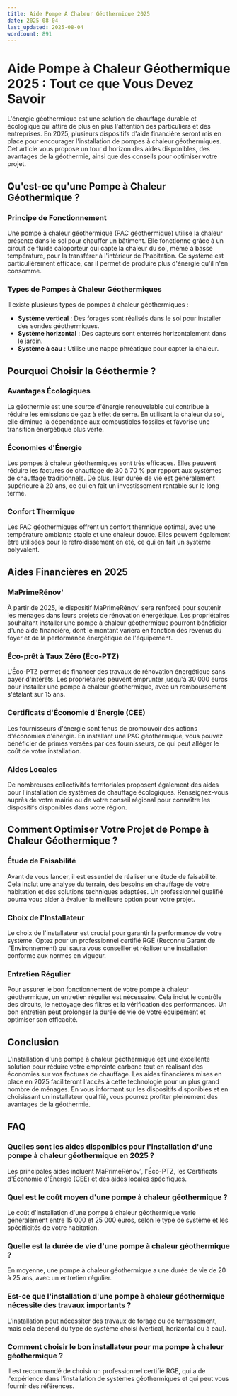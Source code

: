 ```yaml
---
title: Aide Pompe A Chaleur Géothermique 2025
date: 2025-08-04
last_updated: 2025-08-04
wordcount: 891
---
```


# Aide Pompe à Chaleur Géothermique 2025 : Tout ce que Vous Devez Savoir

L'énergie géothermique est une solution de chauffage durable et écologique qui attire de plus en plus l'attention des particuliers et des entreprises. En 2025, plusieurs dispositifs d'aide financière seront mis en place pour encourager l'installation de pompes à chaleur géothermiques. Cet article vous propose un tour d'horizon des aides disponibles, des avantages de la géothermie, ainsi que des conseils pour optimiser votre projet.

## Qu'est-ce qu'une Pompe à Chaleur Géothermique ?

### Principe de Fonctionnement

Une pompe à chaleur géothermique (PAC géothermique) utilise la chaleur présente dans le sol pour chauffer un bâtiment. Elle fonctionne grâce à un circuit de fluide caloporteur qui capte la chaleur du sol, même à basse température, pour la transférer à l'intérieur de l'habitation. Ce système est particulièrement efficace, car il permet de produire plus d'énergie qu'il n'en consomme.

### Types de Pompes à Chaleur Géothermiques

Il existe plusieurs types de pompes à chaleur géothermiques :

- **Système vertical** : Des forages sont réalisés dans le sol pour installer des sondes géothermiques.
- **Système horizontal** : Des capteurs sont enterrés horizontalement dans le jardin.
- **Système à eau** : Utilise une nappe phréatique pour capter la chaleur.

## Pourquoi Choisir la Géothermie ?

### Avantages Écologiques

La géothermie est une source d'énergie renouvelable qui contribue à réduire les émissions de gaz à effet de serre. En utilisant la chaleur du sol, elle diminue la dépendance aux combustibles fossiles et favorise une transition énergétique plus verte.

### Économies d'Énergie

Les pompes à chaleur géothermiques sont très efficaces. Elles peuvent réduire les factures de chauffage de 30 à 70 % par rapport aux systèmes de chauffage traditionnels. De plus, leur durée de vie est généralement supérieure à 20 ans, ce qui en fait un investissement rentable sur le long terme.

### Confort Thermique

Les PAC géothermiques offrent un confort thermique optimal, avec une température ambiante stable et une chaleur douce. Elles peuvent également être utilisées pour le refroidissement en été, ce qui en fait un système polyvalent.

## Aides Financières en 2025

### MaPrimeRénov'

À partir de 2025, le dispositif MaPrimeRénov' sera renforcé pour soutenir les ménages dans leurs projets de rénovation énergétique. Les propriétaires souhaitant installer une pompe à chaleur géothermique pourront bénéficier d'une aide financière, dont le montant variera en fonction des revenus du foyer et de la performance énergétique de l'équipement.

### Éco-prêt à Taux Zéro (Éco-PTZ)

L'Éco-PTZ permet de financer des travaux de rénovation énergétique sans payer d'intérêts. Les propriétaires peuvent emprunter jusqu'à 30 000 euros pour installer une pompe à chaleur géothermique, avec un remboursement s'étalant sur 15 ans.

### Certificats d'Économie d'Énergie (CEE)

Les fournisseurs d'énergie sont tenus de promouvoir des actions d'économies d'énergie. En installant une PAC géothermique, vous pouvez bénéficier de primes versées par ces fournisseurs, ce qui peut alléger le coût de votre installation.

### Aides Locales

De nombreuses collectivités territoriales proposent également des aides pour l'installation de systèmes de chauffage écologiques. Renseignez-vous auprès de votre mairie ou de votre conseil régional pour connaître les dispositifs disponibles dans votre région.

## Comment Optimiser Votre Projet de Pompe à Chaleur Géothermique ?

### Étude de Faisabilité

Avant de vous lancer, il est essentiel de réaliser une étude de faisabilité. Cela inclut une analyse du terrain, des besoins en chauffage de votre habitation et des solutions techniques adaptées. Un professionnel qualifié pourra vous aider à évaluer la meilleure option pour votre projet.

### Choix de l'Installateur

Le choix de l'installateur est crucial pour garantir la performance de votre système. Optez pour un professionnel certifié RGE (Reconnu Garant de l'Environnement) qui saura vous conseiller et réaliser une installation conforme aux normes en vigueur.

### Entretien Régulier

Pour assurer le bon fonctionnement de votre pompe à chaleur géothermique, un entretien régulier est nécessaire. Cela inclut le contrôle des circuits, le nettoyage des filtres et la vérification des performances. Un bon entretien peut prolonger la durée de vie de votre équipement et optimiser son efficacité.

## Conclusion

L'installation d'une pompe à chaleur géothermique est une excellente solution pour réduire votre empreinte carbone tout en réalisant des économies sur vos factures de chauffage. Les aides financières mises en place en 2025 faciliteront l'accès à cette technologie pour un plus grand nombre de ménages. En vous informant sur les dispositifs disponibles et en choisissant un installateur qualifié, vous pourrez profiter pleinement des avantages de la géothermie.

## FAQ

### Quelles sont les aides disponibles pour l'installation d'une pompe à chaleur géothermique en 2025 ?

Les principales aides incluent MaPrimeRénov', l'Éco-PTZ, les Certificats d'Économie d'Énergie (CEE) et des aides locales spécifiques.

### Quel est le coût moyen d'une pompe à chaleur géothermique ?

Le coût d'installation d'une pompe à chaleur géothermique varie généralement entre 15 000 et 25 000 euros, selon le type de système et les spécificités de votre habitation.

### Quelle est la durée de vie d'une pompe à chaleur géothermique ?

En moyenne, une pompe à chaleur géothermique a une durée de vie de 20 à 25 ans, avec un entretien régulier.

### Est-ce que l'installation d'une pompe à chaleur géothermique nécessite des travaux importants ?

L'installation peut nécessiter des travaux de forage ou de terrassement, mais cela dépend du type de système choisi (vertical, horizontal ou à eau).

### Comment choisir le bon installateur pour ma pompe à chaleur géothermique ?

Il est recommandé de choisir un professionnel certifié RGE, qui a de l'expérience dans l'installation de systèmes géothermiques et qui peut vous fournir des références.